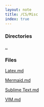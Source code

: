 ```yaml
---
layout: note
title: /CS/Misc
index: true
---
```


  <h3>Directories</h3>
  
  <a href='/notes/CS/index.html'>..</a>
  


  <h3>Files</h3>
  
  <a href='/notes/CS/Misc/Latex.html'>Latex.md</a>
  
  <a href='/notes/CS/Misc/Mermaid.html'>Mermaid.md</a>
  
  <a href='/notes/CS/Misc/Sublime%20Text.html'>Sublime Text.md</a>
  
  <a href='/notes/CS/Misc/VIM.html'>VIM.md</a>
  

